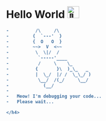 # Hello World <img src="https://fonts.gstatic.com/s/e/notoemoji/latest/1f44b/512.gif" alt="👋" width="32" height="32">

<h4>
  
```diff
-          /\     /\
-         {  `---'  }
-         {  O   O  }
-         ~~>  V  <~~
-          \  \|/  /
-           `-----'____
-           /     \    \_
-          {       }\  )_\_   _
-          |  \_/  |/ /  \_\_/ )
-           \__/  /(_/     \__/
-             (__/
-
-   Meow! I'm debugging your code...
-   Please wait...

</h4>
